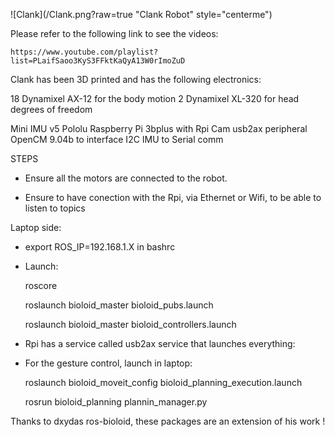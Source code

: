 ![Clank](/Clank.png?raw=true "Clank Robot" style="centerme")

Please refer to the following link to see the videos:
    
    https://www.youtube.com/playlist?list=PLaifSaoo3KyS3FFktKaQyA13W0rImoZuD 

Clank has been 3D printed and has the following electronics:

18 Dynamixel AX-12 for the body motion
2 Dynamixel XL-320 for head degrees of freedom

Mini IMU v5 Pololu
Raspberry Pi 3bplus with Rpi Cam
usb2ax peripheral
OpenCM 9.04b to interface I2C IMU to Serial comm

STEPS

* Ensure all the motors are connected to the robot.

* Ensure to have conection with the Rpi, via Ethernet or Wifi, to be able to listen to topics

Laptop side:

* export ROS_IP=192.168.1.X in bashrc

* Launch:  

  roscore

  roslaunch bioloid_master bioloid_pubs.launch

  roslaunch bioloid_master bioloid_controllers.launch

* Rpi has a service called usb2ax service that launches everything:


* For the gesture control, launch in laptop:

  roslaunch bioloid_moveit_config bioloid_planning_execution.launch

  rosrun bioloid_planning plannin_manager.py

Thanks to dxydas ros-bioloid, these packages are an extension of his work !
